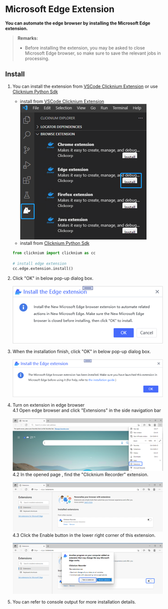 # Microsoft Edge Extension<!-- {docsify-ignore-all} -->

**You can automate the edge browser by installing the Microsoft Edge extension.**

> **Remarks:**
>
>- Before installing the extension, you may be asked to close Microsoft Edge browser, so make sure to save the relevant jobs in processing.

## Install

1. You can install the extension from [VSCode Clicknium Extension](./doc/developtools/vscode) or use [Clicknium Python Sdk](./doc/api/python/webdriver/webextension/webextension)

    - install from [VSCode Clicknium Extension](./doc/developtools/vscode)  
        ![edge extension install](../../img/edge_ext_install.png)
    - install from [Clicknium Python Sdk](./doc/api/python/webdriver/webextension/webextension)
    ```python
    from clicknium import clicknium as cc

    # install edge extension
    cc.edge.extension.install()
    ```

2. Click "OK" in below pop-up dialog box.  
    &emsp;&emsp;![edge extension install confirm](../../img/edge_install_confirm_dialog.png)

3. When the installation finish, click "OK" in below pop-up dialog box.  
    &emsp;&emsp;![edge extension install finish confirm](../../img/edge_install_finish_dialog.png)  

4. Turn on extension in edge browser  
    4.1 Open edge browser and click "Extensions" in the side navigation bar  
    &emsp;&emsp;![edge extension page](../../img/edge_extension_page.png)  
    4.2 In the opened page , find the "Clicknium Recorder" extension.  
    &emsp;&emsp;![edge clickniuim extension page](../../img/edge_extension_enable_page.png)  
    4.3 Click the Enable button in the lower right corner of this extension.  
    &emsp;&emsp;![enable edge clickniuim extension](../../img/edge_extension_enable_on.png)

5. You can refer to console output for more installation details.
